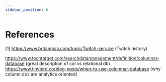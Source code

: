 ```yaml
---
sidebar_position: 6
---
```

# References
[1] https://www.britannica.com/topic/Twitch-service (Twitch history)

 
https://www.techtarget.com/searchdatamanagement/definition/columnar-database (great description of col vs relational db)
https://www.tinybird.co/blog-posts/when-to-use-columnar-database (why column dbs are analytics oriented)
